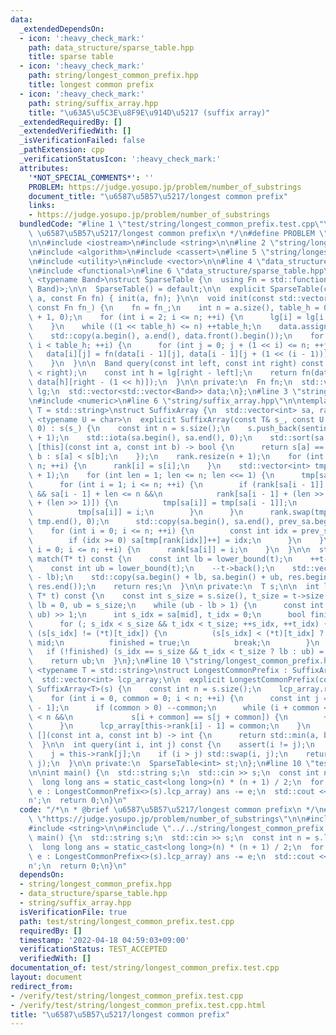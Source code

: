 ```yaml
---
data:
  _extendedDependsOn:
  - icon: ':heavy_check_mark:'
    path: data_structure/sparse_table.hpp
    title: sparse table
  - icon: ':heavy_check_mark:'
    path: string/longest_common_prefix.hpp
    title: longest common prefix
  - icon: ':heavy_check_mark:'
    path: string/suffix_array.hpp
    title: "\u63A5\u5C3E\u8F9E\u914D\u5217 (suffix array)"
  _extendedRequiredBy: []
  _extendedVerifiedWith: []
  _isVerificationFailed: false
  _pathExtension: cpp
  _verificationStatusIcon: ':heavy_check_mark:'
  attributes:
    '*NOT_SPECIAL_COMMENTS*': ''
    PROBLEM: https://judge.yosupo.jp/problem/number_of_substrings
    document_title: "\u6587\u5B57\u5217/longest common prefix"
    links:
    - https://judge.yosupo.jp/problem/number_of_substrings
  bundledCode: "#line 1 \"test/string/longest_common_prefix.test.cpp\"\n/*\n * @brief\
    \ \u6587\u5B57\u5217/longest common prefix\n */\n#define PROBLEM \"https://judge.yosupo.jp/problem/number_of_substrings\"\
    \n\n#include <iostream>\n#include <string>\n\n#line 2 \"string/longest_common_prefix.hpp\"\
    \n#include <algorithm>\n#include <cassert>\n#line 5 \"string/longest_common_prefix.hpp\"\
    \n#include <utility>\n#include <vector>\n\n#line 4 \"data_structure/sparse_table.hpp\"\
    \n#include <functional>\n#line 6 \"data_structure/sparse_table.hpp\"\n\ntemplate\
    \ <typename Band>\nstruct SparseTable {\n  using Fn = std::function<Band(Band,\
    \ Band)>;\n\n  SparseTable() = default;\n\n  explicit SparseTable(const std::vector<Band>&\
    \ a, const Fn fn) { init(a, fn); }\n\n  void init(const std::vector<Band>& a,\
    \ const Fn fn_) {\n    fn = fn_;\n    int n = a.size(), table_h = 0;\n    lg.assign(n\
    \ + 1, 0);\n    for (int i = 2; i <= n; ++i) {\n      lg[i] = lg[i >> 1] + 1;\n\
    \    }\n    while ((1 << table_h) <= n) ++table_h;\n    data.assign(table_h, std::vector<Band>(n));\n\
    \    std::copy(a.begin(), a.end(), data.front().begin());\n    for (int i = 1;\
    \ i < table_h; ++i) {\n      for (int j = 0; j + (1 << i) <= n; ++j) {\n     \
    \   data[i][j] = fn(data[i - 1][j], data[i - 1][j + (1 << (i - 1))]);\n      }\n\
    \    }\n  }\n\n  Band query(const int left, const int right) const {\n    assert(left\
    \ < right);\n    const int h = lg[right - left];\n    return fn(data[h][left],\
    \ data[h][right - (1 << h)]);\n  }\n\n private:\n  Fn fn;\n  std::vector<int>\
    \ lg;\n  std::vector<std::vector<Band>> data;\n};\n#line 3 \"string/suffix_array.hpp\"\
    \n#include <numeric>\n#line 6 \"string/suffix_array.hpp\"\n\ntemplate <typename\
    \ T = std::string>\nstruct SuffixArray {\n  std::vector<int> sa, rank;\n\n  template\
    \ <typename U = char>\n  explicit SuffixArray(const T& s_, const U sentinel =\
    \ 0) : s(s_) {\n    const int n = s.size();\n    s.push_back(sentinel);\n    sa.resize(n\
    \ + 1);\n    std::iota(sa.begin(), sa.end(), 0);\n    std::sort(sa.begin(), sa.end(),\
    \ [this](const int a, const int b) -> bool {\n      return s[a] == s[b] ? a >\
    \ b : s[a] < s[b];\n    });\n    rank.resize(n + 1);\n    for (int i = 0; i <=\
    \ n; ++i) {\n      rank[i] = s[i];\n    }\n    std::vector<int> tmp(n + 1), prev_sa(n\
    \ + 1);\n    for (int len = 1; len <= n; len <<= 1) {\n      tmp[sa[0]] = 0;\n\
    \      for (int i = 1; i <= n; ++i) {\n        if (rank[sa[i - 1]] == rank[sa[i]]\
    \ && sa[i - 1] + len <= n &&\n            rank[sa[i - 1] + (len >> 1)] == rank[sa[i]\
    \ + (len >> 1)]) {\n          tmp[sa[i]] = tmp[sa[i - 1]];\n        } else {\n\
    \          tmp[sa[i]] = i;\n        }\n      }\n      rank.swap(tmp);\n      std::iota(tmp.begin(),\
    \ tmp.end(), 0);\n      std::copy(sa.begin(), sa.end(), prev_sa.begin());\n  \
    \    for (int i = 0; i <= n; ++i) {\n        const int idx = prev_sa[i] - len;\n\
    \        if (idx >= 0) sa[tmp[rank[idx]]++] = idx;\n      }\n    }\n    for (int\
    \ i = 0; i <= n; ++i) {\n      rank[sa[i]] = i;\n    }\n  }\n\n  std::vector<int>\
    \ match(T* t) const {\n    const int lb = lower_bound(t);\n    ++t->back();\n\
    \    const int ub = lower_bound(t);\n    --t->back();\n    std::vector<int> res(ub\
    \ - lb);\n    std::copy(sa.begin() + lb, sa.begin() + ub, res.begin());\n    std::sort(res.begin(),\
    \ res.end());\n    return res;\n  }\n\n private:\n  T s;\n\n  int lower_bound(const\
    \ T* t) const {\n    const int s_size = s.size(), t_size = t->size();\n    int\
    \ lb = 0, ub = s_size;\n    while (ub - lb > 1) {\n      const int mid = (lb +\
    \ ub) >> 1;\n      int s_idx = sa[mid], t_idx = 0;\n      bool finished = false;\n\
    \      for (; s_idx < s_size && t_idx < t_size; ++s_idx, ++t_idx) {\n        if\
    \ (s[s_idx] != (*t)[t_idx]) {\n          (s[s_idx] < (*t)[t_idx] ? lb : ub) =\
    \ mid;\n          finished = true;\n          break;\n        }\n      }\n   \
    \   if (!finished) (s_idx == s_size && t_idx < t_size ? lb : ub) = mid;\n    }\n\
    \    return ub;\n  }\n};\n#line 10 \"string/longest_common_prefix.hpp\"\n\ntemplate\
    \ <typename T = std::string>\nstruct LongestCommonPrefix : SuffixArray<T> {\n\
    \  std::vector<int> lcp_array;\n\n  explicit LongestCommonPrefix(const T& s) :\
    \ SuffixArray<T>(s) {\n    const int n = s.size();\n    lcp_array.resize(n);\n\
    \    for (int i = 0, common = 0; i < n; ++i) {\n      const int j = this->sa[this->rank[i]\
    \ - 1];\n      if (common > 0) --common;\n      while (i + common < n && j + common\
    \ < n &&\n             s[i + common] == s[j + common]) {\n        ++common;\n\
    \      }\n      lcp_array[this->rank[i] - 1] = common;\n    }\n    st.init(lcp_array,\
    \ [](const int a, const int b) -> int {\n      return std::min(a, b);\n    });\n\
    \  }\n\n  int query(int i, int j) const {\n    assert(i != j);\n    i = this->rank[i];\n\
    \    j = this->rank[j];\n    if (i > j) std::swap(i, j);\n    return st.query(i,\
    \ j);\n  }\n\n private:\n  SparseTable<int> st;\n};\n#line 10 \"test/string/longest_common_prefix.test.cpp\"\
    \n\nint main() {\n  std::string s;\n  std::cin >> s;\n  const int n = s.length();\n\
    \  long long ans = static_cast<long long>(n) * (n + 1) / 2;\n  for (const int\
    \ e : LongestCommonPrefix<>(s).lcp_array) ans -= e;\n  std::cout << ans << '\\\
    n';\n  return 0;\n}\n"
  code: "/*\n * @brief \u6587\u5B57\u5217/longest common prefix\n */\n#define PROBLEM\
    \ \"https://judge.yosupo.jp/problem/number_of_substrings\"\n\n#include <iostream>\n\
    #include <string>\n\n#include \"../../string/longest_common_prefix.hpp\"\n\nint\
    \ main() {\n  std::string s;\n  std::cin >> s;\n  const int n = s.length();\n\
    \  long long ans = static_cast<long long>(n) * (n + 1) / 2;\n  for (const int\
    \ e : LongestCommonPrefix<>(s).lcp_array) ans -= e;\n  std::cout << ans << '\\\
    n';\n  return 0;\n}\n"
  dependsOn:
  - string/longest_common_prefix.hpp
  - data_structure/sparse_table.hpp
  - string/suffix_array.hpp
  isVerificationFile: true
  path: test/string/longest_common_prefix.test.cpp
  requiredBy: []
  timestamp: '2022-04-18 04:59:03+09:00'
  verificationStatus: TEST_ACCEPTED
  verifiedWith: []
documentation_of: test/string/longest_common_prefix.test.cpp
layout: document
redirect_from:
- /verify/test/string/longest_common_prefix.test.cpp
- /verify/test/string/longest_common_prefix.test.cpp.html
title: "\u6587\u5B57\u5217/longest common prefix"
---
```

